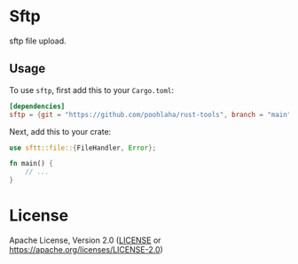 # Sftp
sftp file upload.

## Usage

To use `sftp`, first add this to your `Cargo.toml`:

```toml
[dependencies]
sftp = {git = "https://github.com/poohlaha/rust-tools", branch = "main", package = "sftp"}
```
Next, add this to your crate:

```rust
use sftt::file::{FileHandler, Error};

fn main() {
    // ...
}
```

# License
Apache License, Version 2.0 ([LICENSE](LICENSE) or https://apache.org/licenses/LICENSE-2.0)
